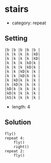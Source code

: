 # stairs
- category: repeat

## Setting

```
|b |b |b |b |b |
|k |k |k |k |kD|
|k |k |k |k |kD|
|k |k |k |kD|k |
|k |k |k |kD|k |
|k |k |kD|k |k |
|k |k |kD|k |k |
|k |kD|k |k |k |
|k |kD|k |k |k |
|kD|k |k |k |k |
|kD|k |k |k |k |
|kS|k |k |k |k |
```

- length: 4

## Solution

```
fly()
repeat 4:
    fly()
    right()
repeat 2:
    fly()
```

